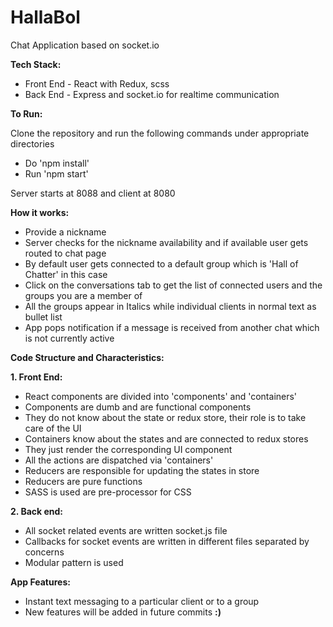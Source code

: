 # HallaBol
Chat Application based on socket.io 

**Tech Stack:**

- Front End - React with Redux, scss
- Back End  - Express and socket.io for realtime communication



**To Run:**

Clone the repository and run the following commands under appropriate directories
 - Do 'npm install'
 - Run 'npm start'
 
Server starts at 8088 and client at 8080

**How it works:**
 - Provide a nickname
 - Server checks for the nickname availability and if available user gets routed to chat page 
 -  By default user gets connected to a default group which is 'Hall of Chatter' in this case
 - Click on the conversations tab to get the list of connected users and the groups you are a member of
 - All the groups appear in Italics while individual clients in normal text as bullet list
 - App pops notification if a message is received from another chat which is not currently active

**Code Structure and Characteristics:**

**1. Front End:**

 - React components are divided into 'components' and 'containers'
 - Components are dumb and are functional components
 - They do not know about the state or redux store, their role is to take care of the UI
 - Containers know about the states and are connected to redux stores
 - They just render the corresponding UI component
 - All the actions are dispatched via 'containers'
 - Reducers are responsible for updating the states in store
 - Reducers are pure functions
 - SASS is used are pre-processor for CSS

**2. Back end:**


 - All socket related events are written  socket.js file
 - Callbacks for socket events are written in different files separated by concerns
 - Modular pattern is used

**App Features:**

- Instant text messaging to a particular client or to a group
- New features will be added in future commits **:)**

 
